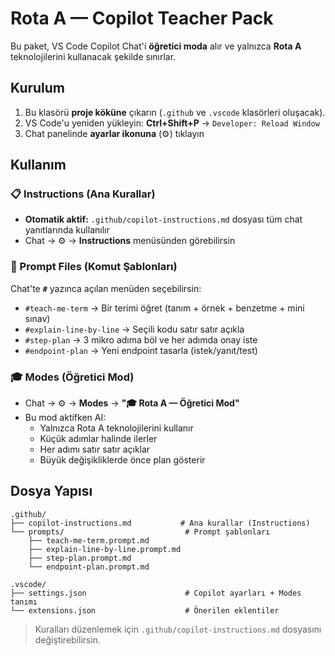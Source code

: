 # Rota A — Copilot Teacher Pack

Bu paket, VS Code Copilot Chat'i **öğretici moda** alır ve yalnızca **Rota A** teknolojilerini kullanacak şekilde sınırlar.

## Kurulum

1. Bu klasörü **proje köküne** çıkarın (`.github` ve `.vscode` klasörleri oluşacak).
2. VS Code'u yeniden yükleyin: **Ctrl+Shift+P** → `Developer: Reload Window`
3. Chat panelinde **ayarlar ikonuna** (⚙️) tıklayın

## Kullanım

### 📋 Instructions (Ana Kurallar)

- **Otomatik aktif:** `.github/copilot-instructions.md` dosyası tüm chat yanıtlarında kullanılır
- Chat → ⚙️ → **Instructions** menüsünden görebilirsin

### 📝 Prompt Files (Komut Şablonları)

Chat'te **`#`** yazınca açılan menüden seçebilirsin:

- `#teach-me-term` → Bir terimi öğret (tanım + örnek + benzetme + mini sınav)
- `#explain-line-by-line` → Seçili kodu satır satır açıkla
- `#step-plan` → 3 mikro adıma böl ve her adımda onay iste
- `#endpoint-plan` → Yeni endpoint tasarla (istek/yanıt/test)

### 🎓 Modes (Öğretici Mod)

- Chat → ⚙️ → **Modes** → **"🎓 Rota A — Öğretici Mod"**
- Bu mod aktifken AI:
  - Yalnızca Rota A teknolojilerini kullanır
  - Küçük adımlar halinde ilerler
  - Her adımı satır satır açıklar
  - Büyük değişikliklerde önce plan gösterir

## Dosya Yapısı

```
.github/
├── copilot-instructions.md           # Ana kurallar (Instructions)
└── prompts/                           # Prompt şablonları
    ├── teach-me-term.prompt.md
    ├── explain-line-by-line.prompt.md
    ├── step-plan.prompt.md
    └── endpoint-plan.prompt.md

.vscode/
├── settings.json                      # Copilot ayarları + Modes tanımı
└── extensions.json                    # Önerilen eklentiler
```

> Kuralları düzenlemek için `.github/copilot-instructions.md` dosyasını değiştirebilirsin.
